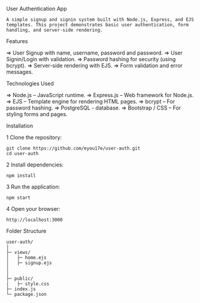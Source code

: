 User Authentication App

    A simple signup and signin system built with Node.js, Express, and EJS templates. This project demonstrates basic user authentication, form handling, and server-side rendering.

Features

   => User Signup with name, username, password and password.
   => User Signin/Login with validation.
   => Password hashing for security (using bcrypt).
   => Server-side rendering with EJS.
   => Form validation and error messages.

Technologies Used

   => Node.js – JavaScript runtime.
   => Express.js – Web framework for Node.js.
   => EJS – Template engine for rendering HTML pages.
   => bcrypt – For password hashing.
   => PostgreSQL - database.
   => Bootstrap / CSS – For styling forms and pages.

Installation

  1 Clone the repository:
  
    git clone https://github.com/eyou17e/user-auth.git
    cd user-auth

  2 Install dependencies:

    npm install

  3 Run the application:

    npm start

  4 Open your browser:

    http://localhost:3000
    

Folder Structure

    user-auth/
    │
    ├─ views/          
    │   ├─ home.ejs
    │   ├─ signup.ejs
    │   
    │
    ├─ public/ 
    |   ├─ style.css
    ├─ index.js          
    └─ package.json

